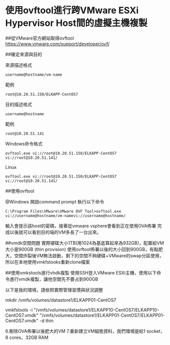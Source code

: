 # 使用ovftool進行跨VMware ESXi Hypervisor Host間的虛擬主機複製

##從VMware官方網站取得ovftool
https://www.vmware.com/support/developer/ovf/

##確定來源與目的

來源描述格式

    username@hostname/vm-name

範例

    root@10.20.51.150/ELKAPP-CentOS7

目的描述格式

    username@hostname

範例

    root@10.20.51.141

Windows命令格式

    ovftool.exe vi://root@10.20.51.150/ELKAPP-CentOS7 vi://root@10.20.51.141/

Linux

    ovftool.exe vi://root@10.20.51.150/ELKAPP-CentOS7 vi://root@10.20.51.141/

##使用ovftool

@Windows 開啟command prompt 執行以下命令

    C:\Program Files\VMware\VMware OVF Tool>ovftool.exe vi://username@hostname/vm-namevi://username@hostname/

輸入會提示該host的密碼，接著從vmware vsphere會看到正在使用OVA佈署
完成以後就可以看到目的端的VM多長了一台出來。


##vmdk空間問題
實際硬碟大小1TB(用1024為基底算起來為932GB)，配置給VM大小是900GB (thin provision)
使用ovftool佈署以後的大小回到900GB，有點肥大，空間炸裂後VM無法啟動，剩下的空間不夠硬碟+VMware的swap分區使用，所以在本地使用vmkfstooks重新clone檔案

##使用vmkstools進行vhdk複製
使用SSH登入VMware ESXi主機，使用以下命令進行vmdk複製，讓他空間先不要占到900GB

以下是我的環境，請依照實際管理習慣與狀況調整

mkdir /vmfs/volumes/datastore1/ELKAPP01-CentOS7

vmkfstools -i "/vmfs/volumes/datastore1/ELKAPP10-CentOS7/ELKAPP10-CentOS7.vmdk" "/vmfs/volumes/datastore1/ELKAPP01-CentOS7/ELKAPP01-CentOS7.vmdk" -d thin

6.刪除OVA佈署以後肥大的VM
7.重新建立VM組態資料，我們環境是給1 socket，8 cores，32GB RAM